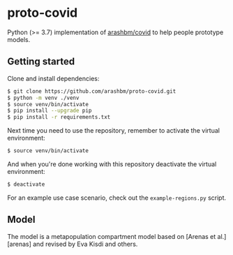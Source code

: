 # proto-covid
Python (>= 3.7) implementation of [arashbm/covid][covid] to help people
prototype models.

[covid]: https://github.com/arashbm/covid

## Getting started

Clone and install dependencies:

```bash
$ git clone https://github.com/arashbm/proto-covid.git
$ python -m venv ./venv
$ source venv/bin/activate
$ pip install --upgrade pip
$ pip install -r requirements.txt
```

Next time you need to use the repository, remember to activate the virtual
environment:

```bash
$ source venv/bin/activate
```

And when you're done working with this repository deactivate the virtual
environment:


```bash
$ deactivate
```

For an example use case scenario, check out the `example-regions.py` script.

## Model

The model is a metapopulation compartment model based on [Arenas et al.][arenas]
and revised by Eva Kisdi and others.
